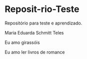# Reposit-rio-Teste
Repositório para teste e aprendizado.

Maria Eduarda Schmitt Teles

Eu amo girassóis

Eu amo ler livros de romance
